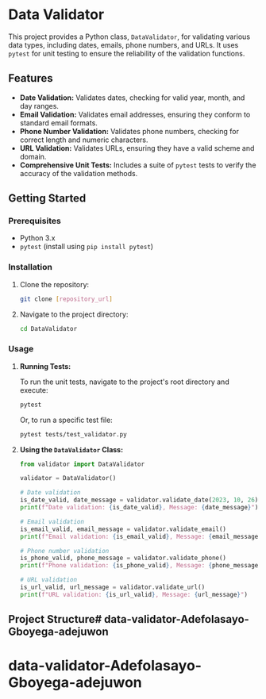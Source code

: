 # Data Validator

This project provides a Python class, `DataValidator`, for validating various data types, including dates, emails, phone numbers, and URLs. It uses `pytest` for unit testing to ensure the reliability of the validation functions.

## Features

-   **Date Validation:** Validates dates, checking for valid year, month, and day ranges.
-   **Email Validation:** Validates email addresses, ensuring they conform to standard email formats.
-   **Phone Number Validation:** Validates phone numbers, checking for correct length and numeric characters.
-   **URL Validation:** Validates URLs, ensuring they have a valid scheme and domain.
-   **Comprehensive Unit Tests:** Includes a suite of `pytest` tests to verify the accuracy of the validation methods.

## Getting Started

### Prerequisites

-   Python 3.x
-   `pytest` (install using `pip install pytest`)

### Installation

1.  Clone the repository:

    ```bash
    git clone [repository_url]
    ```

2.  Navigate to the project directory:

    ```bash
    cd DataValidator
    ```

### Usage

1.  **Running Tests:**

    To run the unit tests, navigate to the project's root directory and execute:

    ```bash
    pytest
    ```

    Or, to run a specific test file:

    ```bash
    pytest tests/test_validator.py
    ```

2.  **Using the `DataValidator` Class:**

    ```python
    from validator import DataValidator

    validator = DataValidator()

    # Date validation
    is_date_valid, date_message = validator.validate_date(2023, 10, 26)
    print(f"Date validation: {is_date_valid}, Message: {date_message}")

    # Email validation
    is_email_valid, email_message = validator.validate_email()
    print(f"Email validation: {is_email_valid}, Message: {email_message}")

    # Phone number validation
    is_phone_valid, phone_message = validator.validate_phone()
    print(f"Phone validation: {is_phone_valid}, Message: {phone_message}")

    # URL validation
    is_url_valid, url_message = validator.validate_url()
    print(f"URL validation: {is_url_valid}, Message: {url_message}")

    ```


## Project Structure# data-validator-Adefolasayo-Gboyega-adejuwon
# data-validator-Adefolasayo-Gboyega-adejuwon
